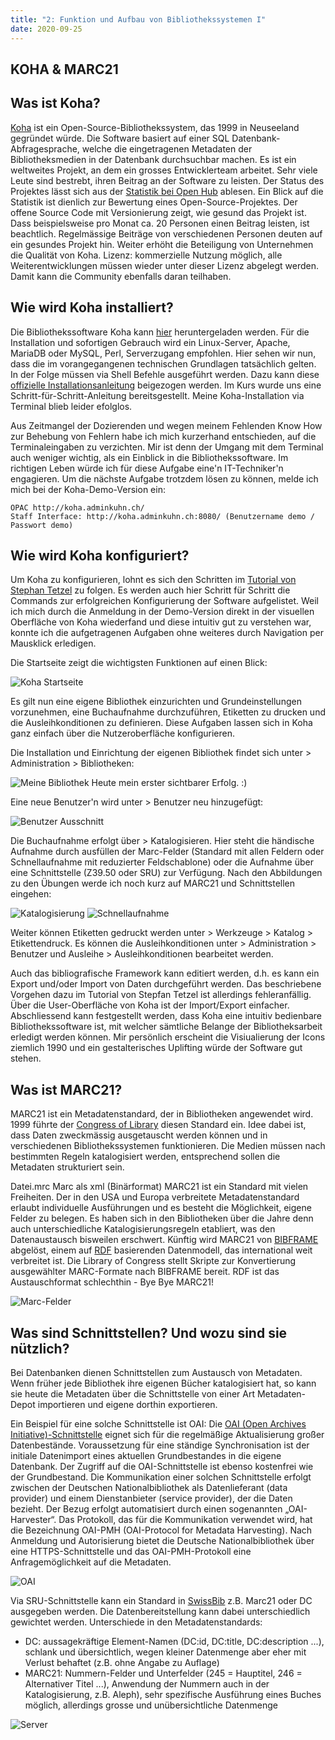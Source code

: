 ```yaml
---
title: "2: Funktion und Aufbau von Bibliothekssystemen I"
date: 2020-09-25
---
```


## KOHA & MARC21

## Was ist Koha?
[Koha](https://koha-community.org) ist ein Open-Source-Bibliothekssystem, das 1999 in Neuseeland gegründet würde. Die Software basiert auf einer SQL Datenbank-Abfragesprache, welche die eingetragenen Metadaten der Bibliotheksmedien in der Datenbank durchsuchbar machen. Es ist ein weltweites Projekt, an dem ein grosses Entwicklerteam arbeitet. Sehr viele Leute sind bestrebt, ihren Beitrag an der Software zu leisten.  Der Status des Projektes lässt sich aus der [Statistik bei Open Hub](https://www.openhub.net/p/koha) ablesen. Ein Blick auf die Statistik ist dienlich zur Bewertung eines Open-Source-Projektes. Der offene Source Code mit Versionierung zeigt, wie gesund das Projekt ist. Dass beispielsweise pro Monat ca. 20 Personen einen Beitrag leisten, ist beachtlich. Regelmässige Beiträge von verschiedenen Personen deuten auf ein gesundes Projekt hin. Weiter erhöht die Beteiligung von Unternehmen die Qualität von Koha. 
Lizenz: kommerzielle Nutzung möglich, alle Weiterentwicklungen müssen wieder unter dieser Lizenz abgelegt werden. Damit kann die Community ebenfalls daran teilhaben.

## Wie wird Koha installiert?
Die Bibliothekssoftware Koha kann [hier](https://koha-community.org/download-koha/) heruntergeladen werden. Für die Installation und sofortigen Gebrauch wird ein Linux-Server, Apache, MariaDB oder MySQL, Perl, Serverzugang empfohlen. Hier sehen wir nun, dass die im vorangegangenen technischen Grundlagen tatsächlich gelten. In der Folge müssen via Shell Befehle ausgeführt werden. Dazu kann diese [offizielle Installationsanleitung](https://wiki.koha-community.org/wiki/Debian) beigezogen werden. Im Kurs wurde uns eine Schritt-für-Schritt-Anleitung bereitsgestellt. Meine Koha-Installation via Terminal blieb leider efolglos. 

Aus Zeitmangel der Dozierenden und wegen meinem Fehlenden Know How zur Behebung von Fehlern habe ich mich kurzerhand entschieden, auf die Terminaleingaben zu verzichten. Mir ist denn der Umgang mit dem Terminal auch weniger wichtig, als ein Einblick in die Bibliothekssoftware. Im richtigen Leben würde ich für diese Aufgabe eine'n IT-Techniker'n engagieren. Um die nächste Aufgabe trotzdem lösen zu können, melde ich mich bei der Koha-Demo-Version ein:

    OPAC http://koha.adminkuhn.ch/
    Staff Interface: http://koha.adminkuhn.ch:8080/ (Benutzername demo / Passwort demo)
    
## Wie wird Koha konfiguriert?
Um Koha zu konfigurieren, lohnt es sich den Schritten im [Tutorial von Stephan Tetzel](https://zefanjas.de/wie-man-koha-installiert-und-fuer-schulen-einrichtet-teil-1/) zu folgen. Es werden auch hier Schritt für Schritt die Commands zur erfolgreichen Konfigurierung der Software aufgelistet. Weil ich mich durch die Anmeldung in der Demo-Version direkt in der visuellen Oberfläche von Koha wiederfand und diese intuitiv gut zu verstehen war, konnte ich die aufgetragenen Aufgaben ohne weiteres durch Navigation per Mausklick erledigen.

Die Startseite zeigt die wichtigsten Funktionen auf einen Blick:

![Koha Startseite]({{https://github.com/kkbuhler/}}https://raw.githubusercontent.com/kkbuhler/BAIN/master/images/koha_startseite.PNG)

Es gilt nun eine eigene Bibliothek einzurichten und Grundeinstellungen vorzunehmen, eine Buchaufnahme durchzuführen, Etiketten zu drucken und die Ausleihkonditionen zu definieren. Diese Aufgaben lassen sich in Koha ganz einfach über die Nutzeroberfläche konfigurieren. 

Die Installation und Einrichtung der eigenen Bibliothek findet sich unter > Administration > Bibliotheken:

![Meine Bibliothek]({{https://github.com/kkbuhler/}}https://raw.githubusercontent.com/kkbuhler/BAIN/master/images/koha_bibliothek.PNG)
Heute mein erster sichtbarer Erfolg. :)

Eine neue Benutzer'n wird unter > Benutzer neu hinzugefügt:

<!--![Benutzer]({{https://github.com/kkbuhler/}}https://raw.githubusercontent.com/kkbuhler/BAIN/master/images/koha_benutzerin.PNG)-->
![Benutzer Ausschnitt]({{https://github.com/kkbuhler/}}https://raw.githubusercontent.com/kkbuhler/BAIN/master/images/benutzer_ausschnitt.PNG)

Die Buchaufnahme erfolgt über > Katalogisieren.
Hier steht die händische Aufnahme durch ausfüllen der Marc-Felder (Standard mit allen Feldern oder Schnellaufnahme mit reduzierter Feldschablone) oder die Aufnahme über eine Schnittstelle (Z39.50 oder SRU) zur Verfügung. Nach den Abbildungen zu den Übungen werde ich noch kurz auf MARC21 und Schnittstellen eingehen:

![Katalogisierung]({{https://github.com/kkbuhler/}}https://raw.githubusercontent.com/kkbuhler/BAIN/master/images/koha_auswahl_katalogisierung.PNG)
![Schnellaufnahme]({{https://github.com/kkbuhler/}}https://raw.githubusercontent.com/kkbuhler/BAIN/master/images/koha_schnellaufnahme.PNG)

Weiter können Etiketten gedruckt werden unter > Werkzeuge > Katalog > Etikettendruck.
Es können die Ausleihkonditionen unter > Administration > Benutzer und Ausleihe > Ausleihkonditionen bearbeitet werden.

Auch das bibliografische Framework kann editiert werden, d.h. es kann ein Export und/oder Import von Daten durchgeführt werden. Das beschriebene Vorgehen dazu im Tutorial von Stepfan Tetzel ist allerdings fehleranfällig. Über die User-Oberfläche von Koha ist der Import/Export einfacher.
Abschliessend kann festgestellt werden, dass Koha eine intuitiv bedienbare Bibliothekssoftware ist, mit welcher sämtliche Belange der Bibliotheksarbeit erledigt werden können.
Mir persönlich erscheint die Visiualierung der Icons ziemlich 1990 und ein gestalterisches Uplifting würde der Software gut stehen.


## Was ist MARC21? 
MARC21 ist ein Metadatenstandard, der in Bibliotheken angewendet wird. 1999 führte der [Congress of Library](https://www.loc.gov/marc/bibliographic/) diesen Standard ein. Idee dabei ist, dass Daten zweckmässig ausgetauscht werden können und in verschiedenen Bibliothekssystemen funktionieren. Die Medien müssen nach bestimmten Regeln katalogisiert werden, entsprechend sollen die Metadaten strukturiert sein. 

Datei.mrc Marc als xml (Binärformat)
MARC21 ist ein Standard mit vielen Freiheiten. Der in den USA und Europa verbreitete Metadatenstandard erlaubt individuelle Ausführungen und es besteht die Möglichkeit, eigene Felder zu belegen. Es haben sich in den Bibliotheken über die Jahre denn auch unterschiedliche Katalogisierungsregeln etabliert, was den Datenaustausch bisweilen erschwert.
Künftig wird MARC21 von [BIBFRAME](https://format.gbv.de/bibframe) abgelöst, einem auf [RDF](https://format.gbv.de/rdf) basierenden Datenmodell, das
international weit verbreitet ist. Die Library of Congress stellt Skripte zur Konvertierung ausgewählter MARC-Formate nach BIBFRAME bereit. RDF ist das Austauschformat schlechthin - Bye Bye MARC21! 

![Marc-Felder]({{https://github.com/kkbuhler/}}https://raw.githubusercontent.com/kkbuhler/BAIN/master/images/koha_marc.PNG)

## Was sind Schnittstellen? Und wozu sind sie nützlich?
Bei Datenbanken dienen Schnittstellen zum Austausch von Metadaten. Wenn früher jede Bibliothek ihre eigenen Bücher katalogisiert hat, so kann sie heute die Metadaten über die Schnittstelle von einer Art Metadaten-Depot importieren und eigene dorthin exportieren. 

Ein Beispiel für eine solche Schnittstelle ist OAI:
Die [OAI (Open Archives Initiative)-Schnittstelle](https://www.dnb.de/DE/Professionell/Metadatendienste/Datenbezug/OAI/oai_node.html) eignet sich für die regelmäßige Aktualisierung großer Datenbestände. Voraussetzung für eine ständige Synchronisation ist der initiale Datenimport eines aktuellen Grundbestandes in die eigene Datenbank. Der Zugriff auf die OAI-Schnittstelle ist ebenso kostenfrei wie der Grundbestand. 
Die Kommunikation einer solchen Schnittstelle erfolgt zwischen der Deutschen Nationalbibliothek als Datenlieferant (data provider) und einem Dienstanbieter (service provider), der die Daten bezieht. Der Bezug erfolgt automatisiert durch einen sogenannten „OAI-Harvester“. Das Protokoll, das für die Kommunikation verwendet wird, hat die Bezeichnung OAI-PMH (OAI-Protocol for Metadata Harvesting). Nach Anmeldung und Autorisierung bietet die Deutsche Nationalbibliothek über eine HTTPS-Schnittstelle und das OAI-PMH-Protokoll eine Anfragemöglichkeit auf die Metadaten. 

![OAI]({{https://github.com/kkbuhler/}}https://raw.githubusercontent.com/kkbuhler/BAIN/master/images/koha_oai.PNG)

Via SRU-Schnittstelle kann ein Standard in [SwissBib](https://) z.B. Marc21 oder DC ausgegeben werden. Die Datenbereitstellung kann dabei unterschiedlich gewichtet werden. Unterschiede in den Metadatenstandards:
- DC: aussagekräftige Element-Namen (DC:id, DC:title, DC:description ...), schlank und übersichtlich, wegen kleiner Datenmenge aber eher mit Verlust behaftet (z.B. ohne Angabe zu Auflage)
- MARC21: Nummern-Felder und Unterfelder (245 = Hauptitel, 246 = Alternativer Titel ...), Anwendung der Nummern auch in der Katalogisierung, z.B. Aleph), sehr spezifische Ausführung eines Buches möglich, allerdings grosse und unübersichtliche Datenmenge 

![Server]({{https://github.com/kkbuhler/}}https://raw.githubusercontent.com/kkbuhler/BAIN/master/images/koha_neuerServer.PNG)
